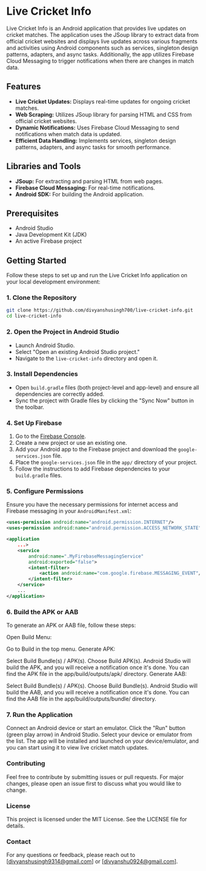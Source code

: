 # Live Cricket Info

Live Cricket Info is an Android application that provides live updates on cricket matches. The application uses the JSoup library to extract data from official cricket websites and displays live updates across various fragments and activities using Android components such as services, singleton design patterns, adapters, and async tasks. Additionally, the app utilizes Firebase Cloud Messaging to trigger notifications when there are changes in match data.

## Features

- **Live Cricket Updates:** Displays real-time updates for ongoing cricket matches.
- **Web Scraping:** Utilizes JSoup library for parsing HTML and CSS from official cricket websites.
- **Dynamic Notifications:** Uses Firebase Cloud Messaging to send notifications when match data is updated.
- **Efficient Data Handling:** Implements services, singleton design patterns, adapters, and async tasks for smooth performance.

## Libraries and Tools

- **JSoup:** For extracting and parsing HTML from web pages.
- **Firebase Cloud Messaging:** For real-time notifications.
- **Android SDK:** For building the Android application.

## Prerequisites

- Android Studio
- Java Development Kit (JDK)
- An active Firebase project

## Getting Started

Follow these steps to set up and run the Live Cricket Info application on your local development environment:

### 1. Clone the Repository

```bash
git clone https://github.com/divyanshusingh700/live-cricket-info.git
cd live-cricket-info
```
### 2. Open the Project in Android Studio

- Launch Android Studio.
- Select "Open an existing Android Studio project."
- Navigate to the `live-cricket-info` directory and open it.

### 3. Install Dependencies

- Open `build.gradle` files (both project-level and app-level) and ensure all dependencies are correctly added.
- Sync the project with Gradle files by clicking the "Sync Now" button in the toolbar.

### 4. Set Up Firebase

1. Go to the [Firebase Console](https://console.firebase.google.com/).
2. Create a new project or use an existing one.
3. Add your Android app to the Firebase project and download the `google-services.json` file.
4. Place the `google-services.json` file in the `app/` directory of your project.
5. Follow the instructions to add Firebase dependencies to your `build.gradle` files.

### 5. Configure Permissions

Ensure you have the necessary permissions for internet access and Firebase messaging in your `AndroidManifest.xml`:

```xml
<uses-permission android:name="android.permission.INTERNET"/>
<uses-permission android:name="android.permission.ACCESS_NETWORK_STATE"/>

<application
    ...>
    <service
        android:name=".MyFirebaseMessagingService"
        android:exported="false">
        <intent-filter>
            <action android:name="com.google.firebase.MESSAGING_EVENT"/>
        </intent-filter>
    </service>
    ...
</application>
```
### 6. Build the APK or AAB
To generate an APK or AAB file, follow these steps:

Open Build Menu:

Go to Build in the top menu.
Generate APK:

Select Build Bundle(s) / APK(s).
Choose Build APK(s).
Android Studio will build the APK, and you will receive a notification once it's done. You can find the APK file in the app/build/outputs/apk/ directory.
Generate AAB:

Select Build Bundle(s) / APK(s).
Choose Build Bundle(s).
Android Studio will build the AAB, and you will receive a notification once it's done. You can find the AAB file in the app/build/outputs/bundle/ directory.
### 7. Run the Application
Connect an Android device or start an emulator.
Click the "Run" button (green play arrow) in Android Studio.
Select your device or emulator from the list.
The app will be installed and launched on your device/emulator, and you can start using it to view live cricket match updates.

### Contributing
Feel free to contribute by submitting issues or pull requests. For major changes, please open an issue first to discuss what you would like to change.

### License
This project is licensed under the MIT License. See the LICENSE file for details.

### Contact
For any questions or feedback, please reach out to [divyanshusingh9314@gmail.com] or [divyanshu0924@gmail.com].

